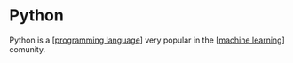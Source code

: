 # Python

Python is a [[programming language]] very popular in the [[machine learning]] comunity.

[//begin]: # "Autogenerated link references for markdown compatibility"
[programming language]: programming-language "Programming Language"
[machine learning]: machine-learning "Machine Learning"
[//end]: # "Autogenerated link references"
